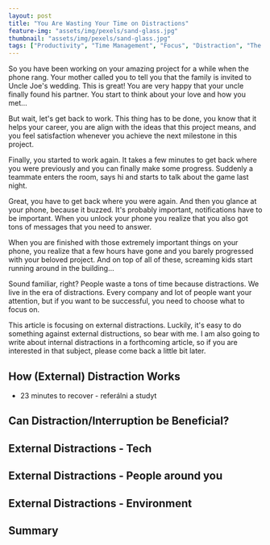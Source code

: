 ```yaml
---
layout: post
title: "You Are Wasting Your Time on Distractions" 
feature-img: "assets/img/pexels/sand-glass.jpg"
thumbnail: "assets/img/pexels/sand-glass.jpg"
tags: ["Productivity", "Time Management", "Focus", "Distraction", "The Flow", "Pomodoro Technique"]
---
```


So you have been working on your amazing project for a while when the phone rang. Your mother called you to tell you that the family is invited to Uncle Joe's wedding. This is great! You are very happy that your uncle finally found his partner. You start to think about your love and how you met...

But wait, let's get back to work. This thing has to be done, you know that it helps your career, you are align with the ideas that this project means, and you feel satisfaction whenever you achieve the next milestone in this project.

Finally, you started to work again. It takes a few minutes to get back where you were previously and you can finally make some progress. Suddenly a teammate enters the room, says hi and starts to talk about the game last night.

Great, you have to get back where you were again. And then you glance at your phone, because it buzzed. It's probably important, notifications have to be important. When you unlock your phone you realize that you also got tons of messages that you need to answer.

When you are finished with those extremely important things on your phone, you realize that a few hours have gone and you barely progressed with your beloved project. And on top of all of these, screaming kids start running around in the building...

Sound familiar, right? People waste a tons of time because distractions. We live in the era of distractions. Every company and lot of people want your attention, but if you want to be successful, you need to choose what to focus on.

This article is focusing on external distractions. Luckily, it's easy to do something against external distructions, so bear with me. I am also going to write about internal distractions in a forthcoming article, so if you are interested in that subject, please come back a little bit later.

## How (External) Distraction Works
- 23 minutes to recover - referálni a studyt

## Can Distraction/Interruption be Beneficial?

## External Distractions - Tech

## External Distractions - People around you

## External Distractions - Environment

## Summary

